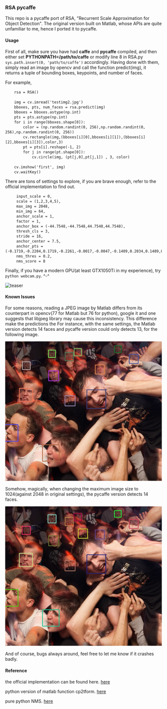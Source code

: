 ### RSA pycaffe

This repo is a pycaffe port of  RSA, "Recurrent Scale Approximation for Object Detection".
The original version built on Matlab, whose APIs are quite unfamiliar to me, hence I ported it to pycaffe.


#### Usage

First of all, make sure you have had __caffe__ and __pycaffe__ compiled, and then either set __PYTHONPATH=/path/to/caffe__ or modify line 8 in RSA.py `sys.path.insert(0, 'path/to/caffe')` accordingly. Having done with them, simply read an image by opencv and call the function predict(img), it returns a tuple of bounding boxes, keypoints, and number of faces.

For example,

```
    rsa = RSA()

    img = cv.imread('testimg2.jpg')
    bboxes, pts, num_faces = rsa.predict(img)
    bboxes = bboxes.astype(np.int)
    pts = pts.astype(np.int)
    for i in range(bboxes.shape[0]):
        color = (np.random.randint(0, 256),np.random.randint(0, 256),np.random.randint(0, 256))
        cv.rectangle(img,(bboxes[i][0],bboxes[i][1]),(bboxes[i][2],bboxes[i][3]),color,3)
        pt = pts[i].reshape(-1, 2)
        for j in range(pt.shape[0]):
            cv.circle(img, (pt[j,0],pt[j,1]) , 3, color)

    cv.imshow('first', img)
    cv.waitKey()
```

There are tons of settings to explore, if you are brave enough, refer to the official implementation to find out.

```
     input_scale = 0,
     scale = (1,2,3,4,5),
     max_img = 2048,
     min_img = 64,
     anchor_scale = 1,
     factor = 1,
     anchor_box = (-44.7548,-44.7548,44.7548,44.7548),
     thresh_cls = 3,
     stride = 16,
     anchor_center = 7.5,
     anchor_pts = (-0.1719,-0.2204,0.1719,-0.2261,-0.0017,-0.0047,-0.1409,0.2034,0.1409,0.1978),
     nms_thres = 0.2,
     nms_score = 8
```


Finally, if you have a modern GPU(at least GTX1050Ti in my experience), try `python webcam.py`. ^-^

![teaser](teaser.gif)


#### Known Issues
For some reasons, reading a JPEG image by Matlab differs from its counterpart in opencv(77 for Matlab but 76 for python), google it and one suggests that libjpeg library may cause this inconsistency. This difference make the predictions  the For instance, with the same settings, the Matlab version detects 14 faces and pycaffe version could only detects 13, for the following image.

![problem image](pblm.jpg)

Somehow, magically, when changing the maximum image size to 1024(against 2048 in original settings), the pycaffe version detects 14 faces.

![problem image with low resolution](pblm2.jpg)

And of course, bugs always around, feel free to let me know if it crashes badly.


#### Reference
the official implementation can be found here. [here](https://github.com/sciencefans/RSA-for-object-detection)

python version of matlab function cp2tform. [here](https://github.com/walkoncross/prepare-faces-zyf)

pure python NMS. [here](https://github.com/rbgirshick/py-faster-rcnn)
